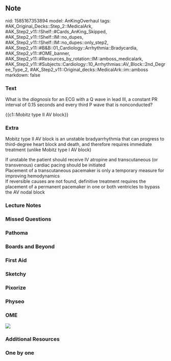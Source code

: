 ## Note
nid: 1585167353894
model: AnKingOverhaul
tags: #AK_Original_Decks::Step_2::MedicalArk, #AK_Step2_v11::!Shelf::#Cards_AnKing_Skipped, #AK_Step2_v11::!Shelf::IM::no_dupes, #AK_Step2_v11::!Shelf::IM::no_dupes::only_step2, #AK_Step2_v11::#B&B::01_Cardiology::Arrhythmia::Bradycardia, #AK_Step2_v11::#OME_banner, #AK_Step2_v11::#Resources_by_rotation::IM::amboss_medicalark, #AK_Step2_v11::#Subjects::Cardiology::10_Arrhythmias::AV_Block::2nd_Degree_Type_2, #AK_Step2_v11::Original_decks::MedicalArk::im::amboss
markdown: false

### Text
What is the <i>diagnosis</i> for an ECG with a Q wave in lead III,
a constant PR interval of 0.15 seconds and every third P wave that
is nonconducted?
<div>
  {{c1::Mobitz type II AV block}}
</div>

### Extra
Mobitz type II AV block is an unstable bradyarrhythmia that can
progress to third-degree heart block and death, and therefore
requires immediate treatment (unlike Mobitz type I AV block)
<div>
  If unstable the patient should receive IV atropine and
  transcutaneous (or transvenous) cardiac pacing should be
  initiated
</div>
<div>
  Placement of a transcutaneous pacemaker is only a temporary
  measure for improving hemodynamics
</div>
<div>
  If reversible causes are not found, definitive treatment requires
  the placement of a permanent pacemaker in one or both ventricles
  to bypass the AV nodal block
</div>

### Lecture Notes


### Missed Questions


### Pathoma


### Boards and Beyond


### First Aid


### Sketchy


### Pixorize


### Physeo


### OME
<div class="ome-widget">
  <a href="https://onlinemeded.org?ref=anki"><img src=
  "_OME_AnkiFlashcards_General_7.png"></a>
</div>

### Additional Resources


### One by one


